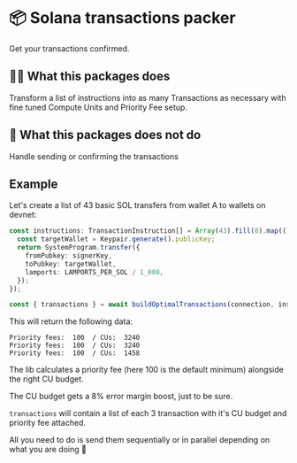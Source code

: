 # 📦 Solana transactions packer
Get your transactions confirmed.

## 💁‍♀️ What this packages does
Transform a list of instructions into as many Transactions as necessary with fine tuned Compute Units and Priority Fee setup.

## 🙅 What this packages does not do
Handle sending or confirming the transactions

## Example
Let's create a list of 43 basic SOL transfers from wallet A to wallets on devnet:
```ts
const instructions: TransactionInstruction[] = Array(43).fill(0).map(() => {
  const targetWallet = Keypair.generate().publicKey;
  return SystemProgram.transfer({
    fromPubkey: signerKey,
    toPubkey: targetWallet,
    lamports: LAMPORTS_PER_SOL / 1_000,
  });
});

const { transactions } = await buildOptimalTransactions(connection, instructions, signerKey, []);
```

This will return the following data:
```
Priority fees:  100  / CUs:  3240
Priority fees:  100  / CUs:  3240
Priority fees:  100  / CUs:  1458
```

The lib calculates a priority fee (here 100 is the default minimum) alongside the right CU budget.

The CU budget gets a 8% error margin boost, just to be sure.

`transactions` will contain a list of each 3 transaction with it's CU budget and priority fee attached. 

All you need to do is send them sequentially or in parallel depending on what you are doing 🤝